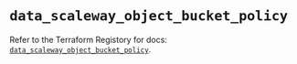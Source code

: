 # `data_scaleway_object_bucket_policy`

Refer to the Terraform Registory for docs: [`data_scaleway_object_bucket_policy`](https://registry.terraform.io/providers/scaleway/scaleway/2.27.0/docs/data-sources/object_bucket_policy).

